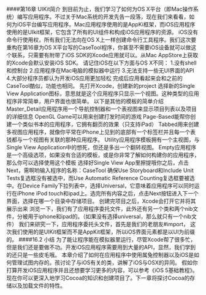 ####第16章 UIKit简介
到目前为止，我们学习了如何为OS X平台（即Mac操作系统）编写应用程序。不过关于Mac系统的开发先告一段落，现在我们来看看，如何为iOS平台编写应用程序。Mac应用程序使用的是AppKi框架，而iOS应用程序使用的是UIkit框架，它包含了所有的UI组件和构成iOS应用程序的资源。
iOS没有命令行使用权，所有我们无法向在OS X上一样创建命令行工具程序。我们这次要重构在第16章为OS X平台写的CaseTool程序，你甚至不需要iOS设备就可以做这个联系，只需要有附带了iOS SDK的Xcode应用就可以。从Mac AppStore上获取的Xcode会默认安装iOS SDK。
请记住iOS在以下方面与OS X不同：
1.没有shell和控制台
2.应用程序在Mac电脑的模拟器中运行
3.无法支持一些无UI界面的API
4.大部分程序员都认为开发iOS应用更加轻松
完成后应用看起来会和之前的CaseTool酷似，功能也相同。
先打开Xcode，创建新的project
选择新的Single View Application图标，意思就是这个应用程序只显示一个视图。这种类型的应用程序非常简单，用户界面也很简单。
以下是其他的模板的简单介绍
Master_Detail应用程序用一个导航控制器和一个表视图来显示项目列表以及项目的详细信息
OpenGL Game可以用来创建打发时间的游戏
Page-Based能帮你创建一个类似书本的应用程序，它拥有翻页的效果（只支持iPad）
Tabbed用来创建多视图应用程序，就像你平常在iPhone上见到的底部有一个标签栏并且每一个表钱都与一个视图有关联的那种应用程序。
Utility应用程序模板拥有一个主视图，与Single View Application中的想死，但还是多出一个翻转视图。
Empty应用程序是一个高级选项，如果没有合适的模板，或是你非常了解如何构建你的应用程序，那么你可以选择使用这个模板
选择好Single View App里擦提哦你之后，点击Next，需啊哟输入程序的名称：CaseTool
确保Use Storyboard和Include Unit Tests复选框没有被选中，而Use Automatic Reference Counting复选框要被选中。在Device Family下拉列表中，选择Universal，它意味着应用程序可以同时运行在iPhone iPod touch和ipad上。选完所有内容之后，点击Next按钮进入下一个界面，选择在哪一个目录中存储项目。
创建完项目之后，Xcode会打开它并将其展示出来
浏览一下，我们有了应用程序委托文件，此外还有另一个类和两个nib文件，分被用于iphone和ipad的。（如果没有选择universal，那么就只有一个nib文件）
我们来研究一下，应用程序委托头文件，首先是我们的老朋友#import，
这次我们使用的是UIKit框架而不是AppKit框架，所以iOS界面元素都是以UI为前缀的。
####16.2 小结
为了能让程序能在模拟器里运行，尽管Xcode帮了很多忙，但是我们还是要做不功。开发iOS应用程序需要用到大量的API，显然，我们学到的还只是一些皮毛哦。
本章介绍了如何在应用程序中使用属兔控制器以及iOS是如何管理试图内存的。孩讨论了与iOS有关的类，讲解了iOS与OSX的异同。
假如你打算开发iOS应用程序并且还想要学习更多的内容，可以参考《iOS 5基础教程》。
现在你可以更深入地学习Cocoa的知识和创建项目了。下一章将探讨Cocoa的存储以及加载文件的特性。
